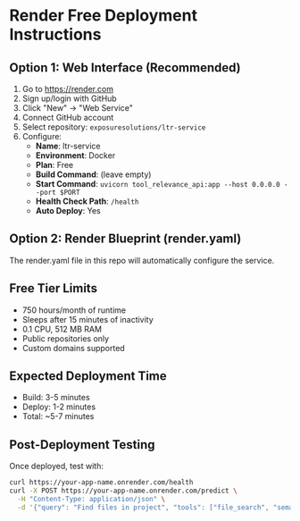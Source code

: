 # Render Free Deployment Instructions

## Option 1: Web Interface (Recommended)
1. Go to https://render.com
2. Sign up/login with GitHub
3. Click "New" → "Web Service"
4. Connect GitHub account
5. Select repository: `exposuresolutions/ltr-service`
6. Configure:
   - **Name**: ltr-service
   - **Environment**: Docker
   - **Plan**: Free
   - **Build Command**: (leave empty)
   - **Start Command**: `uvicorn tool_relevance_api:app --host 0.0.0.0 --port $PORT`
   - **Health Check Path**: `/health`
   - **Auto Deploy**: Yes

## Option 2: Render Blueprint (render.yaml)
The render.yaml file in this repo will automatically configure the service.

## Free Tier Limits
- 750 hours/month of runtime
- Sleeps after 15 minutes of inactivity
- 0.1 CPU, 512 MB RAM
- Public repositories only
- Custom domains supported

## Expected Deployment Time
- Build: 3-5 minutes
- Deploy: 1-2 minutes
- Total: ~5-7 minutes

## Post-Deployment Testing
Once deployed, test with:
```bash
curl https://your-app-name.onrender.com/health
curl -X POST https://your-app-name.onrender.com/predict \
  -H "Content-Type: application/json" \
  -d '{"query": "Find files in project", "tools": ["file_search", "semantic_search"]}'
```
